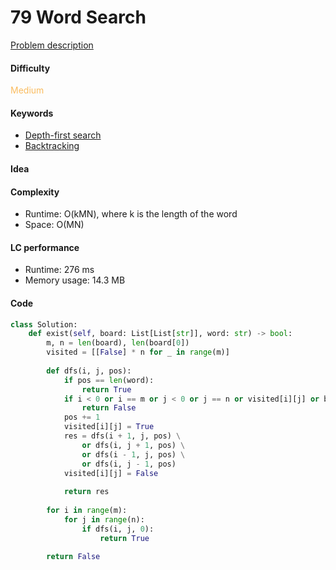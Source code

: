 79 Word Search
=======================
[Problem description](https://leetcode.com/problems/word-search/)

#### Difficulty
<span style="color:#FABC60">Medium</span>

#### Keywords
- [Depth-first search](../categories/dfs.md)
- [Backtracking](../categories/backtracking.md)

#### Idea

#### Complexity
- Runtime: O(kMN), where k is the length of the word
- Space: O(MN)

#### LC performance
- Runtime: 276 ms
- Memory usage: 14.3 MB

#### Code
```python
class Solution:
    def exist(self, board: List[List[str]], word: str) -> bool:
        m, n = len(board), len(board[0])
        visited = [[False] * n for _ in range(m)]
        
        def dfs(i, j, pos):
            if pos == len(word):
                return True
            if i < 0 or i == m or j < 0 or j == n or visited[i][j] or board[i][j] != word[pos]:
                return False
            pos += 1
            visited[i][j] = True
            res = dfs(i + 1, j, pos) \
                or dfs(i, j + 1, pos) \
                or dfs(i - 1, j, pos) \
                or dfs(i, j - 1, pos)
            visited[i][j] = False
            
            return res
        
        for i in range(m):
            for j in range(n):
                if dfs(i, j, 0):
                    return True
                
        return False
```
